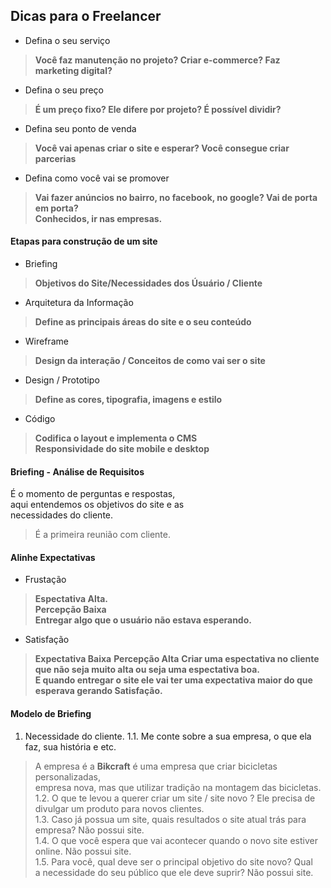 ## Dicas para o Freelancer

- Defina o seu serviço
> **Você faz manutenção no projeto? Criar e-commerce? Faz marketing digital?**<br>
- Defina o seu preço
> **É um preço fixo? Ele difere por projeto? É possível dividir?**<br>
- Defina seu ponto de venda
> **Você vai apenas criar o site e esperar? Você consegue criar parcerias**<br>
- Defina como você vai se promover
> **Vai fazer anúncios no bairro, no facebook, no google? Vai de porta em porta?**<br>
> **Conhecidos, ir nas empresas.**

#### Etapas para construção de um site

- Briefing
> **Objetivos do Site/Necessidades dos Úsuário / Cliente**
- Arquitetura da Informação
> **Define as principais áreas do site e o seu conteúdo**
- Wireframe
> **Design da interação / Conceitos de como vai ser o site**
- Design / Prototipo
> **Define as cores, tipografia, imagens e estilo**
- Código
> **Codifica o layout e implementa o CMS**<br>
> **Responsividade do site mobile e desktop**

#### Briefing - Análise de Requisitos
É o momento de perguntas e respostas, <br>
aqui entendemos os objetivos do site e as <br>
necessidades do cliente.<br>
> É a primeira reunião com cliente.

#### Alinhe Expectativas
- Frustação
> **Espectativa Alta.**<br>
> **Percepção Baixa**<br>
**Entregar algo que o usuário não estava esperando.**
- Satisfação
> **Expectativa Baixa**
> **Percepção Alta**
**Criar uma espectativa no cliente que não seja muito alta ou seja uma espectativa boa.**<br>
**E quando entregar o site ele vai ter uma expectativa maior do que esperava gerando Satisfação.**<br>

#### Modelo de Briefing
1. Necessidade do cliente.
    1.1. Me conte sobre a sua empresa, o que ela faz, sua história e etc.
>   A empresa é a **Bikcraft** é uma empresa que criar bicicletas personalizadas, <br>
>   empresa nova, mas que utilizar tradição na montagem das bicicletas.<br>
    1.2. O que te levou a querer criar um site / site novo ?
>   Ele precisa de divulgar um produto para novos clientes.<br>
    1.3. Caso já possua um site, quais resultados o site atual trás para empresa?
>   Não possui site.<br>
    1.4. O que você espera que vai acontecer quando o novo site estiver online.
>   Não possui site.<br>
    1.5. Para você, qual deve ser o principal objetivo do site novo? Qual <br>
    a necessidade do seu público que ele deve suprir?
>   Não possui site.<br>
